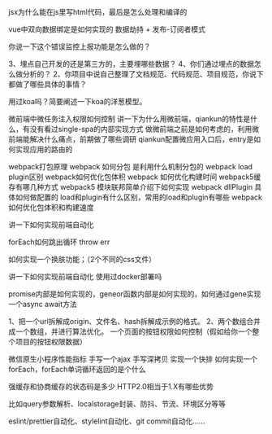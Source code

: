 jsx为什么能在js里写html代码，最后是怎么处理和编译的

vue中双向数据绑定是如何实现的   数据劫持 + 发布-订阅者模式

你说一下这个错误监控上报功能是怎么做的？

3、埋点自己开发的还是第三方的，主要埋哪些数据？
4、你们通过埋点的数据怎么做分析的？
2、你项目中说自己整理了文档规范、代码规范、项目规范，你说下都做了哪些具体的事情？

用过koa吗？简要阐述一下koa的洋葱模型。

微前端中微任务注入权限如何控制
讲一下为什么用微前端，qiankun的特性是什么，有没有看过single-spa的内部实现方式
做微前端之前是如何考虑的，利用微前端能解决什么痛点，前期做了哪些调研
qiankun配置微应用入口后，entry是如何实现应用的路由的

webpack打包原理
webpack 如何分包 是利用什么机制分包的
webpack load plugin区别
webpack如何优化包体积
webpack 如何优化构建时间
webpack5缓存有哪几种方式
webpack5 模块联邦简单介绍下如何实现
webpack dllPlugin 具体如何做配置的
load和plugin有什么区别，常用的load和plugin有哪些
webpack如何优化包体积和构建速度

讲一下如何实现前端自动化

forEach如何跳出循环 throw err

如何实现一个换肤功能；（2个不同的css文件）

讲一下如何实现前端自动化
使用过docker部署吗

promise内部是如何实现的，geneor函数内部是如何实现的，如何通过gene实现一个async await方法

1、把一个url拆解成origin、文件名、hash拆解成示例的格式。
2、两个数组合并成一个数组，并进行算法优化。
一个页面的按钮权限如何控制（假如给你一个整个项目的按钮权限数据）

微信原生小程序性能指标
手写一个ajax
手写深拷贝
实现一个快排
如何实现一个forEach，forEach单词循环返回的是个什么

强缓存和协商缓存的状态码是多少
HTTP2.0相当于1.X有哪些优势

比如query参数解析、localstorage封装、防抖、节流、环境区分等等

eslint/prettier自动化、stylelint自动化、git commit自动化......
